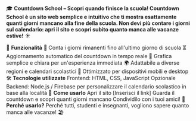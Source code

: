 🎓 **Countdown School – Scopri quando finisce la scuola!
Countdown School è un sito web semplice e intuitivo che ti mostra esattamente quanti giorni mancano alla fine della scuola. Non devi più contare i giorni sul calendario: apri il sito e scopri subito quanto manca alle vacanze estive!** ☀️

🚀 **Funzionalità**
📅 Conta i giorni rimanenti fino all'ultimo giorno di scuola
⏳ Aggiornamento automatico del countdown in tempo reale
🎨 Grafica semplice e chiara per un'esperienza immediata
🌍 Adattabile a diverse regioni e calendari scolastici
📱 Ottimizzato per dispositivi mobili e desktop
🛠️ **Tecnologie utilizzate**
Frontend: HTML, CSS, JavaScript
Opzionale Backend: Node.js / Firebase per personalizzare il calendario scolastico in base alla località
📌 **Come usarlo**
Apri il sito [Inserisci il link]
Guarda il countdown e scopri quanti giorni mancano
Condividilo con i tuoi amici!
🎯 **Perché usarlo?**
Perché tutti, studenti e insegnanti, vogliono sapere quanto manca alle vacanze! 🏖️
